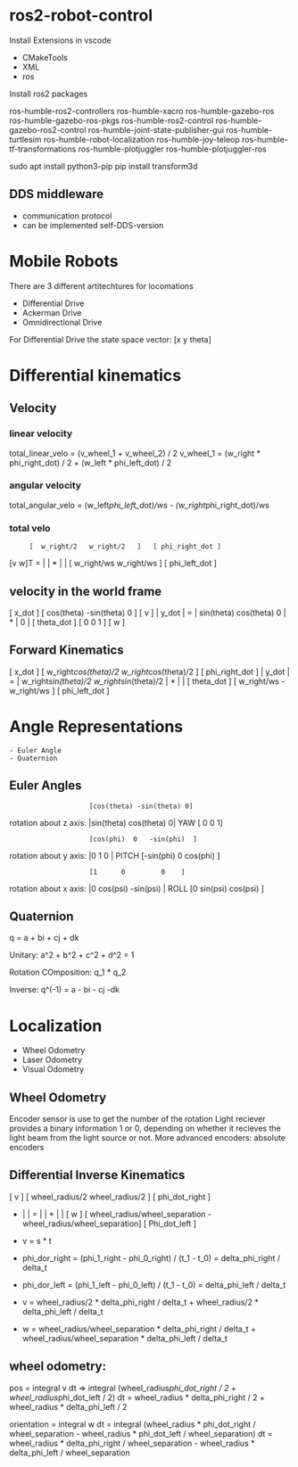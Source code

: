 # ros2-robot-control

Install Extensions in vscode
- CMakeTools
- XML
- ros

Install ros2 packages

ros-humble-ros2-controllers
ros-humble-xacro
ros-humble-gazebo-ros
ros-humble-gazebo-ros-pkgs
ros-humble-ros2-control
ros-humble-gazebo-ros2-control
ros-humble-joint-state-publisher-gui
ros-humble-turtlesim
ros-humble-robot-localization
ros-humble-joy-teleop
ros-humble-tf-transformations
ros-humble-plotjuggler
ros-humble-plotjuggler-ros

sudo apt install python3-pip
pip install transform3d

DDS middleware
--------------
* communication protocol
* can be implemented self-DDS-version

# Mobile Robots
There are 3 different artitechtures for locomations
- Differential Drive
- Ackerman Drive
- Omnidirectional Drive

For Differential Drive the state space vector:
[x y theta]

# Differential kinematics
## Velocity

### linear velocity
total_linear_velo = (v_wheel_1 + v_wheel_2) / 2
v_wheel_1 = (w_right * phi_right_dot) / 2 + (w_left * phi_left_dot) / 2

### angular velocity
total_angular_velo = (w_left*phi_left_dot)/ws - (w_right*phi_right_dot)/ws

### total velo

         [  w_right/2   w_right/2   ]   [ phi_right_dot ]
[v w]T = |                          | * |               | 
         [  w_right/ws  w_right/ws  ]   [ phi_left_dot  ]

## velocity in the world frame

[   x_dot   ]   [ cos(theta) -sin(theta)  0 ]    [ v ]
|   y_dot   | = | sin(theta)  cos(theta)  0 |  * | 0 | 
[ theta_dot ]   [    0         0          1 ]    [ w ]

## Forward Kinematics 
[   x_dot   ]   [ w_right*cos(theta)/2  w_right*cos(theta)/2 ]    [ phi_right_dot ]
|   y_dot   | = | w_right*sin(theta)/2  w_right*sin(theta)/2 |  * |               | 
[ theta_dot ]   [      w_right/ws            -w_right/ws     ]    [ phi_left_dot  ]

# Angle Representations
    - Euler Angle
    - Quaternion

## Euler Angles
                        [cos(theta) -sin(theta) 0]
rotation about z axis:  |sin(theta) cos(theta)  0|   YAW
                        [     0          0      1]


                        [cos(phi)  0   -sin(phi)  ]
rotation about y axis:  |0         1      0       |  PITCH
                        [-sin(phi) 0    cos(phi)  ]


                        [1      0         0    ]
rotation about x axis:  |0  cos(psi) -sin(psi) |     ROLL
                        [0  sin(psi)  cos(psi) ]


## Quaternion

q = a + bi + cj + dk

Unitary: a^2 + b^2 + c^2 + d^2 = 1

Rotation COmposition: q_1 * q_2

Inverse: q^(-1) = a - bi - cj -dk

# Localization

- Wheel Odometry
- Laser Odometry
- Visual Odometry

## Wheel Odometry

Encoder sensor is use to get the number of the rotation
Light reciever provides a binary information 1 or 0, depending on whether it recieves the light beam from the light source or not.
More advanced encoders: absolute encoders

## Differential Inverse Kinematics

  [ v ]    [ wheel_radius/2                              wheel_radius/2    ]   [ phi_dot_right  ]
* |   | =  |                                                               | * |                |
  [ w ]    [ wheel_radius/wheel_separation   -wheel_radius/wheel_separation]   [ Phi_dot_left   ]

* v = s * t

* phi_dor_right = (phi_1_right - phi_0_right) / (t_1 - t_0) = delta_phi_right / delta_t 
* phi_dor_left = (phi_1_left - phi_0_left) / (t_1 - t_0)  = delta_phi_left / delta_t
* v = wheel_radius/2 * delta_phi_right / delta_t + wheel_radius/2 * delta_phi_left / delta_t
* w = wheel_radius/wheel_separation * delta_phi_right / delta_t + wheel_radius/wheel_separation * delta_phi_left / delta_t

wheel odometry:
---------------

pos = integral v dt => integral (wheel_radius*phi_dot_right / 2 + wheel_radius*phi_dot_left / 2) dt 
                       = wheel_radius * delta_phi_right / 2 + wheel_radius * delta_phi_left / 2

orientation = integral w dt = integral (wheel_radius * phi_dot_right / wheel_separation - wheel_radius * phi_dot_left / wheel_separation) dt
            = wheel_radius * delta_phi_right / wheel_separation - wheel_radius * delta_phi_left / wheel_separation
